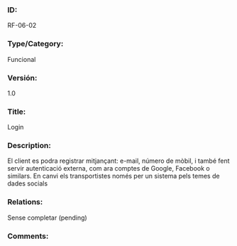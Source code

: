 ### ID:

RF-06-02

### Type/Category: 

Funcional

### Versión:

1.0

### Title:

Login

### Description: 

El client es podra registrar mitjançant:  e-mail, número de mòbil, i també fent servir autenticació externa, com ara
comptes de Google, Facebook o similars. En canvi els transportistes només per un sistema pels temes de dades socials

### Relations: 

Sense completar (pending) 

### Comments: 
